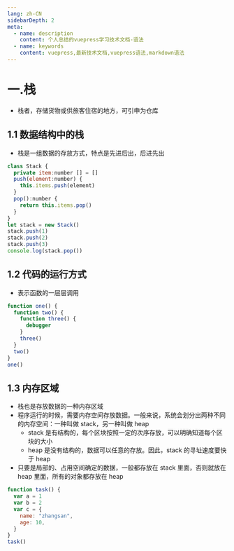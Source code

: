 ```yaml
---
lang: zh-CN
sidebarDepth: 2
meta:
  - name: description
    content: 个人总结的vuepress学习技术文档-语法
  - name: keywords
    content: vuepress,最新技术文档,vuepress语法,markdown语法
---
```


# 一.栈

- 栈者，存储货物或供旅客住宿的地方，可引申为仓库

## 1.1 数据结构中的栈

- 栈是一组数据的存放方式，特点是先进后出，后进先出

```js
class Stack {
  private item:number [] = []
  push(element:number) {
    this.items.push(element)
  }
  pop():number {
    return this.items.pop()
  }
}
let stack = new Stack()
stack.push(1)
stack.push(2)
stack.push(3)
console.log(stack.pop())
```

## 1.2 代码的运行方式

- 表示函数的一层层调用

```js
function one() {
  function two() {
    function three() {
      debugger
    }
    three()
  }
  two()
}
one()
```

## 1.3 内存区域

- 栈也是存放数据的一种内存区域
- 程序运行的时候，需要内存空间存放数据。一般来说，系统会划分出两种不同的内存空间：一种叫做 stack，另一种叫做 heap
  - stack 是有结构的，每个区块按照一定的次序存放，可以明确知道每个区块的大小
  - heap 是没有结构的，数据可以任意的存放。因此，stack 的寻址速度要快于 heap
- 只要是局部的、占用空间确定的数据，一般都存放在 stack 里面，否则就放在 heap 里面，所有的对象都存放在 heap

```js
function task() {
  var a = 1
  var b = 2
  var c = {
    name: "zhangsan",
    age: 10,
  }
}
task()
```
